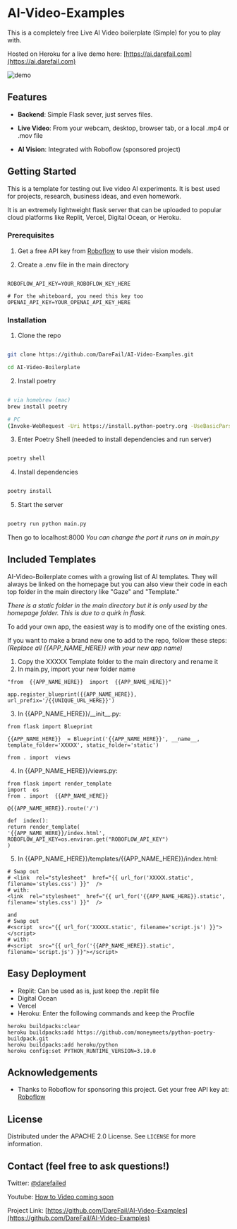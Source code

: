 # AI-Video-Examples

  This is a completely free Live AI Video boilerplate (Simple) for you to play with.  

Hosted on Heroku for a live demo here: [https://ai.darefail.com](https://ai.darefail.com)

![demo](https://github.com/user-attachments/assets/fe61782f-acc9-42b0-9023-78bf97153718)

## Features

-  **Backend**: Simple Flask sever, just serves files.

-  **Live Video**: From your webcam, desktop, browser tab, or a local .mp4 or .mov file

-  **AI Vision**: Integrated with Roboflow (sponsored project)

  

## Getting Started

  

This is a template for testing out live video AI experiments. It is best used for projects, research, business ideas, and even homework.



It is an extremely lightweight flask server that can be uploaded to popular cloud platforms like Replit, Vercel, Digital Ocean, or Heroku.

  

### Prerequisites

  

1. Get a free API key from [Roboflow](https://roboflow.com/) to use their vision models.

2. Create a .env file in the main directory

```

ROBOFLOW_API_KEY=YOUR_ROBOFLOW_KEY_HERE

# For the whiteboard, you need this key too
OPENAI_API_KEY=YOUR_OPENAI_API_KEY_HERE

```

  

### Installation

  

1. Clone the repo

```sh

git clone https://github.com/DareFail/AI-Video-Examples.git

cd AI-Video-Boilerplate

```
2. Install poetry

```sh

# via homebrew (mac)
brew install poetry

# PC
(Invoke-WebRequest -Uri https://install.python-poetry.org -UseBasicParsing).Content | Invoke-Expression

```

3. Enter Poetry Shell (needed to install dependencies and run server)
```sh

poetry shell

```

4. Install dependencies

```sh

poetry install

```

5. Start the server

```sh

poetry run python main.py

```
Then go to localhost:8000
*You can change the port it runs on in main.py*
  

## Included Templates

  

AI-Video-Boilerplate comes with a growing list of AI templates. They will always be linked on the homepage but you can also view their code in each top folder in the main directory like "Gaze" and "Template." 

*There is a static folder in the main directory but it is only used by the homepage folder. This is due to a quirk in flask.*

To add your own app, the easiest way is to modify one of the existing ones.

If you want to make a brand new one to add to the repo, follow these steps:
*(Replace all {{APP_NAME_HERE}} with your new app name)*

1. Copy the XXXXX Template folder to the main directory and rename it
2. In main.py, import your new folder name 
``` 
"from  {{APP_NAME_HERE}}  import  {{APP_NAME_HERE}}"

app.register_blueprint({{APP_NAME_HERE}}, url_prefix='/{{UNIQUE_URL_HERE}}')
```
3.  In {{APP_NAME_HERE}}/\_\_init\_\_.py:
```
from flask import Blueprint

{{APP_NAME_HERE}}  = Blueprint('{{APP_NAME_HERE}}', __name__, template_folder='XXXXX', static_folder='static')

from . import  views
```
4. In {{APP_NAME_HERE}}/views.py:
 ```
from flask import render_template
import  os
from . import  {{APP_NAME_HERE}}  

@{{APP_NAME_HERE}}.route('/')

def  index():
return render_template(
'{{APP_NAME_HERE}}/index.html',
ROBOFLOW_API_KEY=os.environ.get("ROBOFLOW_API_KEY")
)
 ```

5. In {{APP_NAME_HERE}}/templates/{{APP_NAME_HERE}}/index.html:
 ```
# Swap out
# <link  rel="stylesheet"  href="{{ url_for('XXXXX.static', filename='styles.css') }}"  />
# with:
<link  rel="stylesheet"  href="{{ url_for('{{APP_NAME_HERE}}.static', filename='styles.css') }}"  />

and 
# Swap out 
#<script  src="{{ url_for('XXXXX.static', filename='script.js') }}"></script>
# with:
#<script  src="{{ url_for('{{APP_NAME_HERE}}.static', filename='script.js') }}"></script>
 ```


## Easy Deployment

-  Replit: Can be used as is, just keep the .replit file
-  Digital Ocean
-  Vercel
-  Heroku: Enter the following commands and keep the Procfile

 ```
heroku buildpacks:clear                        
heroku buildpacks:add https://github.com/moneymeets/python-poetry-buildpack.git
heroku buildpacks:add heroku/python
heroku config:set PYTHON_RUNTIME_VERSION=3.10.0
```

## Acknowledgements

  

- Thanks to Roboflow for sponsoring this project. Get your free API key at: [Roboflow](https://roboflow.com/)

  

## License
  

Distributed under the APACHE 2.0 License. See `LICENSE` for more information.

  

## Contact (feel free to ask questions!)

  

Twitter: [@darefailed](https://twitter.com/darefailed)

  

Youtube: [How to Video coming soon](https://www.youtube.com/@darefail)

  

Project Link: [https://github.com/DareFail/AI-Video-Examples](https://github.com/DareFail/AI-Video-Examples)
